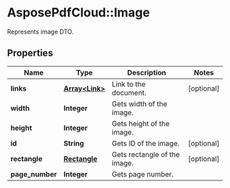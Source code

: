 ﻿# AsposePdfCloud::Image
Represents image DTO.

## Properties
Name | Type | Description | Notes
------------ | ------------- | ------------- | -------------
**links** | [**Array&lt;Link&gt;**](Link.md) | Link to the document. | [optional] 
**width** | **Integer** | Gets width of the image. | 
**height** | **Integer** | Gets height of the image. | 
**id** | **String** | Gets ID of the image. | [optional] 
**rectangle** | [**Rectangle**](Rectangle.md) | Gets rectangle of the image. | [optional] 
**page_number** | **Integer** | Gets page number. | 


